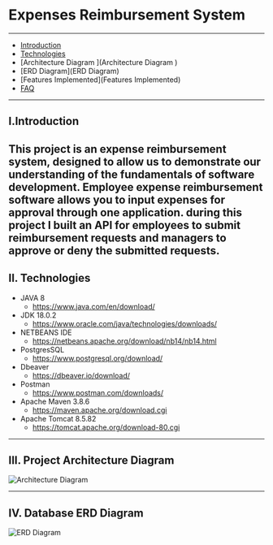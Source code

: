 # Expenses Reimbursement System

---
 * [Introduction](Introduction)
 * [Technologies](Technologies)
 * [Architecture Diagram ](Architecture Diagram )
 * [ERD Diagram](ERD Diagram)
 * [Features Implemented](Features Implemented)
 * [FAQ](FAQ)
---
## I.Introduction
This project is an expense reimbursement system, designed to allow us
to demonstrate our understanding of the fundamentals of software development.
Employee expense reimbursement software allows you to input expenses for approval
through one application. during this project I built an API for employees  to submit
reimbursement requests and managers to approve or deny the submitted requests.
---
## II. Technologies
- JAVA 8
  - https://www.java.com/en/download/
- JDK 18.0.2 
  - https://www.oracle.com/java/technologies/downloads/
- NETBEANS IDE
  - https://netbeans.apache.org/download/nb14/nb14.html
- PostgresSQL
  - https://www.postgresql.org/download/
- Dbeaver
  - https://dbeaver.io/download/
- Postman
  - https://www.postman.com/downloads/
- Apache Maven 3.8.6
  - https://maven.apache.org/download.cgi
- Apache Tomcat 8.5.82
  - https://tomcat.apache.org/download-80.cgi
---
## III. Project Architecture Diagram 
![Architecture Diagram](D:\Revature\Projects\Foundations-Project\ExpensesReimbursementSystem\images\AD.JPG)

---
##  IV. Database ERD Diagram
![ERD Diagram](D:\Revature\Projects\Foundations-Project\ExpensesReimbursementSystem\images\ERD.JPG)



